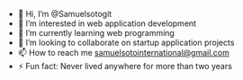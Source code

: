 - 👋 Hi, I’m @Samuelsotogit
- 👀 I’m interested in web application development
- 🌱 I’m currently learning web programming
- 💞️ I’m looking to collaborate on startup application projects
- 📫 How to reach me samuelsotointernational@gmail.com
- ⚡ Fun fact: Never lived anywhere for more than two years

<!---
Samuelsotogit/Samuelsotogit is a ✨ special ✨ repository because its `README.md` (this file) appears on your GitHub profile.
You can click the Preview link to take a look at your changes.
--->

